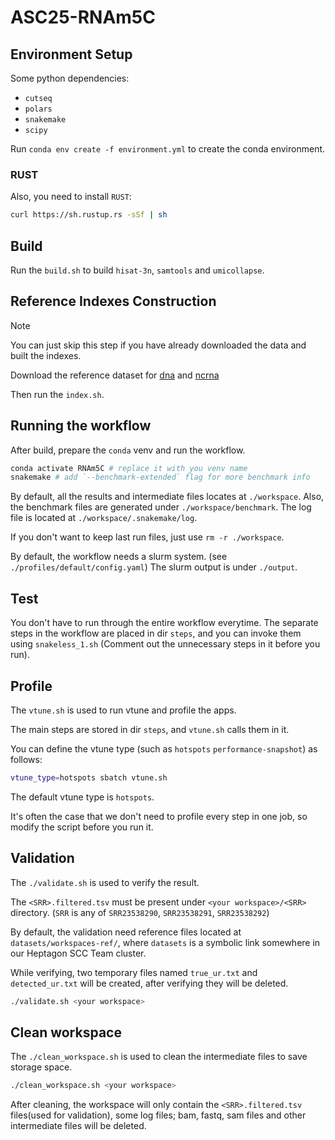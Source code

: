 # ASC25-RNAm5C

## Environment Setup
Some python dependencies:
- `cutseq`
- `polars`
- `snakemake`
- `scipy`

Run `conda env create -f environment.yml` to create the conda environment.

### RUST
Also, you need to install `RUST`:
```bash
curl https://sh.rustup.rs -sSf | sh
```                                                                                                                                                                                                             
## Build
Run the `build.sh` to build `hisat-3n`, `samtools` and `umicollapse`.

## Reference Indexes Construction
> [!NOTE]
> You can just skip this step if you have already downloaded the data and built the indexes.

Download the reference dataset for [dna](https://ftp.ensembl.org/pub/release-113/fasta/homo_sapiens/dna/Homo_sapiens.GRCh38.dna.primary_assembly.fa.gz) and [ncrna](https://ftp.ensembl.org/pub/release-113/fasta/homo_sapiens/ncrna/Homo_sapiens.GRCh38.ncrna.fa.gz)

Then run the `index.sh`.



## Running the workflow
After build, prepare the `conda` venv and run the workflow.
```bash
conda activate RNAm5C # replace it with you venv name
snakemake # add `--benchmark-extended` flag for more benchmark info
```
By default, all the results and intermediate files locates at `./workspace`. Also, the benchmark files are generated under `./workspace/benchmark`. The log file is located at `./workspace/.snakemake/log`.

If you don't want to keep last run files, just use `rm -r ./workspace`.

By default, the workflow needs a slurm system. (see `./profiles/default/config.yaml`) The slurm output is under `./output`.


## Test
You don't have to run through the entire workflow everytime. The separate steps in the workflow are placed in dir `steps`, and you can invoke them using `snakeless_1.sh` (Comment out the unnecessary steps in it before you run).

## Profile
The `vtune.sh` is used to run vtune and profile the apps.

The main steps are stored in dir `steps`, and `vtune.sh` calls them in it.

You can define the vtune type (such as `hotspots` `performance-snapshot`) as follows:
```sh
vtune_type=hotspots sbatch vtune.sh
```
The default vtune type is `hotspots`.

It's often the case that we don't need to profile every step in one job, so modify the script before you run it.

## Validation
The `./validate.sh` is used to verify the result.

The `<SRR>.filtered.tsv` must be present under `<your workspace>/<SRR>` directory. (`SRR` is any of `SRR23538290`, `SRR23538291`, `SRR23538292`)

By default, the validation need reference files located at `datasets/workspaces-ref/`, where `datasets` is a symbolic link somewhere in our Heptagon SCC Team cluster.

While verifying, two temporary files named `true_ur.txt` and `detected_ur.txt` will be created, after verifying they will be deleted.

```bash
./validate.sh <your workspace>
```

## Clean workspace
The `./clean_workspace.sh` is used to clean the intermediate files to save storage space.
```bash
./clean_workspace.sh <your workspace>
```
After cleaning, the workspace will only contain the `<SRR>.filtered.tsv` files(used for validation), some log files;
bam, fastq, sam files and other intermediate files will be deleted.

